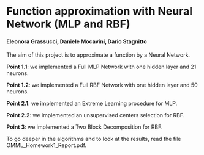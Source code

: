 # Function approximation with Neural Network (MLP and RBF)
#### Eleonora Grassucci, Daniele Mocavini, Dario Stagnitto

The aim of this project is to approximate a function by a Neural Network.

**Point 1.1**: we implemented a Full MLP Network with one hidden layer and 21 neurons.

**Point 1.2**: we implemented a Full RBF Network with one hidden layer and 50 neurons.

**Point 2.1**: we implemented an Extreme Learning procedure for MLP.

**Point 2.2**: we implemented an unsupervised centers selection for RBF.

**Point 3**: we implemented a Two Block Decomposition for RBF.

To go deeper in the algorithms and to look at the results, read the file OMML_Homework1_Report.pdf.

